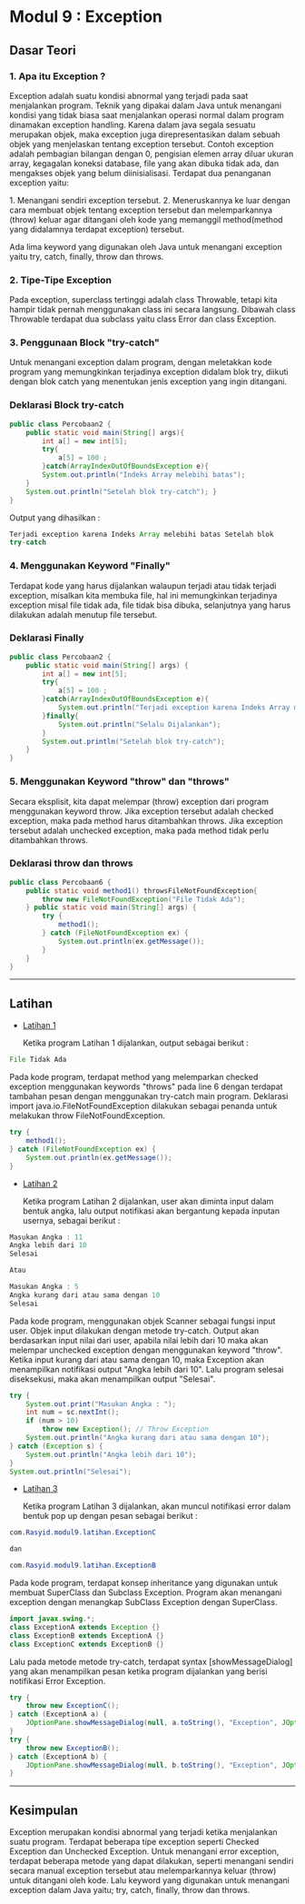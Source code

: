 # Modul 9 : Exception

## Dasar Teori

### 1. Apa itu Exception ?
<p>Exception adalah suatu kondisi abnormal yang terjadi pada saat menjalankan program. Teknik yang dipakai dalam Java untuk menangani kondisi yang tidak biasa saat menjalankan operasi normal dalam program dinamakan exception handling. Karena dalam java segala sesuatu merupakan objek, maka exception juga direpresentasikan dalam sebuah objek yang menjelaskan tentang exception tersebut. Contoh exception adalah pembagian bilangan dengan 0, pengisian elemen array diluar ukuran array, kegagalan koneksi database, file yang akan dibuka tidak ada, dan mengakses objek yang belum diinisialisasi. Terdapat dua penanganan exception yaitu:</p>
1. Menangani sendiri exception tersebut.
2. Meneruskannya ke luar dengan cara membuat objek tentang exception tersebut dan melemparkannya (throw) keluar agar ditangani oleh kode yang memanggil method(method yang didalamnya terdapat exception) tersebut.
<p>Ada lima keyword yang digunakan oleh Java untuk menangani exception yaitu try, catch, finally, throw dan throws.
<p>

### 2. Tipe-Tipe Exception
<p>Pada exception, superclass tertinggi adalah class Throwable, tetapi kita hampir tidak pernah menggunakan class ini secara langsung. Dibawah class Throwable terdapat dua subclass yaitu class Error dan class Exception.<p>

### 3. Penggunaan Block "try-catch"
<p>Untuk menangani exception dalam program, dengan meletakkan kode program yang memungkinkan terjadinya exception didalam blok try, diikuti dengan blok catch yang menentukan jenis exception yang ingin ditangani.</p>

### Deklarasi Block try-catch

```java
public class Percobaan2 {
	public static void main(String[] args){
		int a[] = new int[5];
		try{
			a[5] = 100 ;
		}catch(ArrayIndexOutOfBoundsException e){
		System.out.println("Indeks Array melebihi batas");
	}
	System.out.println("Setelah blok try-catch"); }
}
```
<p>Output yang dihasilkan :<p>

```java
Terjadi exception karena Indeks Array melebihi batas Setelah blok
try-catch
```

### 4. Menggunakan Keyword "Finally"
<p>Terdapat kode yang harus dijalankan walaupun terjadi atau tidak terjadi exception, misalkan kita membuka file, hal ini memungkinkan terjadinya exception misal file tidak ada, file tidak bisa dibuka, selanjutnya yang harus dilakukan adalah menutup file tersebut.</p>

### Deklarasi Finally

```java
public class Percobaan2 {
	public static void main(String[] args) {
		int a[] = new int[5];
		try{
			a[5] = 100 ;
		}catch(ArrayIndexOutOfBoundsException e){
			System.out.println("Terjadi exception karena Indeks Array melebihi batas");
		}finally{
			System.out.println("Selalu Dijalankan");
		}
		System.out.println("Setelah blok try-catch");
	}
}
```

### 5. Menggunakan Keyword "throw" dan "throws"
<p>Secara eksplisit, kita dapat melempar (throw) exception dari program menggunakan keyword throw. Jika exception tersebut adalah checked exception, maka pada method harus ditambahkan throws. Jika exception tersebut adalah unchecked exception, maka pada method tidak perlu ditambahkan throws.</p>

### Deklarasi throw dan throws

```java
public class Percobaan6 {
	public static void method1() throwsFileNotFoundException{
		throw new FileNotFoundException("File Tidak Ada");
	} public static void main(String[] args) {
		try {
			method1();
		} catch (FileNotFoundException ex) {
			System.out.println(ex.getMessage());
		}
	}
}

```

<hr>

## Latihan

* [Latihan 1](https://github.com/HaiNyore/20104099_Rasyid-Ramadhani_S1SEA_Pemrograman2/blob/modul9/src/com/Rasyid/modul9/latihan/Percobaan4.java)
<br><p>Ketika program Latihan 1 dijalankan, output sebagai berikut :<p>
```java
File Tidak Ada
```
<p>Pada kode program, terdapat method yang melemparkan checked exception menggunakan keywords "throws" pada line 6 dengan terdapat tambahan pesan dengan menggunakan try-catch main program. Deklarasi import java.io.FileNotFoundException dilakukan sebagai penanda untuk melakukan throw FileNotFoundException.<p>

```java
try {
	method1();
} catch (FileNotFoundException ex) {
	System.out.println(ex.getMessage());
}
```

* [Latihan 2](https://github.com/HaiNyore/20104099_Rasyid-Ramadhani_S1SEA_Pemrograman2/blob/modul9/src/com/Rasyid/modul9/latihan/Percobaan5.java)
<br><p>Ketika program Latihan 2 dijalankan, user akan diminta input dalam bentuk angka, lalu output notifikasi akan bergantung kepada inputan usernya, sebagai berikut :<p>
```java
Masukan Angka : 11
Angka lebih dari 10
Selesai

Atau

Masukan Angka : 5
Angka kurang dari atau sama dengan 10
Selesai
```
<p>Pada kode program, menggunakan objek Scanner sebagai fungsi input user. Objek input dilakukan dengan metode try-catch. Output akan berdasarkan input nilai dari user, apabila nilai lebih dari 10 maka akan melempar unchecked exception dengan menggunakan keyword "throw". Ketika input kurang dari atau sama dengan 10, maka Exception akan menampilkan notifikasi output "Angka lebih dari 10". Lalu program selesai diseksekusi, maka akan menampilkan output "Selesai".<p>

```java
try {
	System.out.print("Masukan Angka : ");
	int num = sc.nextInt();
	if (num > 10)
		throw new Exception(); // Throw Exception
	System.out.println("Angka kurang dari atau sama dengan 10");
} catch (Exception s) {
	System.out.println("Angka lebih dari 10");
}
System.out.println("Selesai");

```

* [Latihan 3](https://github.com/HaiNyore/20104099_Rasyid-Ramadhani_S1SEA_Pemrograman2/blob/modul9/src/com/Rasyid/modul9/latihan/Percobaan6.java)
<br><p>Ketika program Latihan 3 dijalankan, akan muncul notifikasi error dalam bentuk pop up dengan pesan sebagai berikut :<p>

```java
com.Rasyid.modul9.latihan.ExceptionC

dan

com.Rasyid.modul9.latihan.ExceptionB

```

<p>Pada kode program, terdapat konsep inheritance yang digunakan untuk membuat SuperClass dan Subclass Exception. Program akan menangani exception dengan menangkap SubClass Exception dengan SuperClass.<p>

```java
import javax.swing.*;
class ExceptionA extends Exception {}
class ExceptionB extends ExceptionA {}
class ExceptionC extends ExceptionB {}
```

<p>Lalu pada metode metode try-catch, terdapat syntax [showMessageDialog] yang akan menampilkan pesan ketika program dijalankan yang berisi notifikasi Error Exception.<p>

```java
try {
	throw new ExceptionC();
} catch (ExceptionA a) {
	JOptionPane.showMessageDialog(null, a.toString(), "Exception", JOptionPane.INFORMATION_MESSAGE);
}
try {
	throw new ExceptionB();
} catch (ExceptionA b) {
	JOptionPane.showMessageDialog(null, b.toString(), "Exception", JOptionPane.INFORMATION_MESSAGE);
}
```

<hr>

## Kesimpulan
<p>Exception merupakan kondisi abnormal yang terjadi ketika menjalankan suatu program. Terdapat beberapa tipe exception seperti Checked Exception dan Unchecked Exception. Untuk menangani error exception, terdapat beberapa metode yang dapat dilakukan, seperti menangani sendiri secara manual exception tersebut atau melemparkannya keluar (throw) untuk ditangani oleh kode. Lalu keyword yang digunakan untuk menangani exception dalam Java yaitu; try, catch, finally, throw dan throws.<p>
